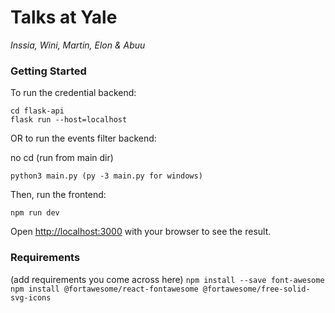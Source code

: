 # Talks at Yale
*Inssia, Wini, Martin, Elon & Abuu*


### Getting Started
To run the credential backend:

```
cd flask-api
flask run --host=localhost
```

OR to run the events filter backend:

no cd (run from main dir)
```
python3 main.py (py -3 main.py for windows)
```

Then, run the frontend:

```
npm run dev
```

Open [http://localhost:3000](http://localhost:3000) with your browser to see the result.


### Requirements
(add requirements you come across here)
``` npm install --save font-awesome ```
``` npm install @fortawesome/react-fontawesome @fortawesome/free-solid-svg-icons ```
